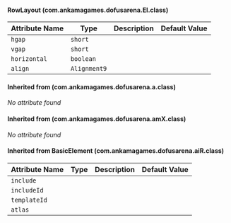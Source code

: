 #### RowLayout (com.ankamagames.dofusarena.EI.class)

| Attribute Name | Type | Description | Default Value |
|-----|----|---|---|
|``hgap``|``short``|        |        |
|``vgap``|``short``|        |        |
|``horizontal``|``boolean``|        |        |
|``align``|``Alignment9``|        |        |
#### Inherited from  (com.ankamagames.dofusarena.a.class)

*No attribute found*
#### Inherited from  (com.ankamagames.dofusarena.amX.class)

*No attribute found*
#### Inherited from BasicElement (com.ankamagames.dofusarena.aiR.class)

| Attribute Name | Type | Description | Default Value |
|-----|----|---|---|
|``include``||        |        |# 0
|``includeId``||        |        |# 0
|``templateId``||        |        |# 0
|``atlas``||        |        |# 0
